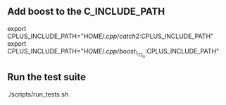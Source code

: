 ## Add boost to the C_INCLUDE_PATH
export CPLUS_INCLUDE_PATH="$HOME/.cpp/catch2:$CPLUS_INCLUDE_PATH"
export CPLUS_INCLUDE_PATH="$HOME/.cpp/boost_1_72_0:$CPLUS_INCLUDE_PATH"

## Run the test suite

./scripts/run_tests.sh
